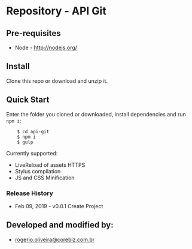 # Repository - API Git

## Pre-requisites

* Node - http://nodejs.org/

## Install

Clone this repo or download and unzip it.

## Quick Start

Enter the folder you cloned or downloaded, install dependencies and run `npm i`:

```shell
    $ cd api-git
    $ npm i
    $ gulp
```
Currently supported:

- LiveReload of assets HTTPS
- Stylus compilation
- JS and CSS Minification

### Release History

- Feb 09, 2019 - v0.0.1 Create Project

## Developed and modified by:

- rogerio.oliveira@corebiz.com.br
